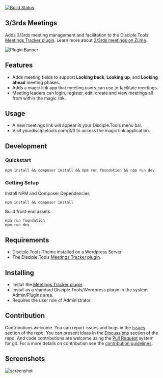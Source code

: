 [![Build Status](https://travis-ci.com/TheCodeZone/disciple-tools-three-thirds.svg?branch=master)](https://travis-ci.com/TheCodeZone/disciple-tools-three-thirds)


## 3/3rds Meetings
Adds 3/3rds meeting management and facilitation to the Disciple.Tools [Meetings Tracker plugin](https://disciple.tools/plugins/comments-tracker/). Learn more about [3/3rds meetings on Zúme](https://zume.training/3-3-group-meeting-pattern/).

![Plugin Banner](https://raw.githubusercontent.com/thecodezone/disciple-tools-three-thirds/master/images/banner.png)



## Features

- Adds meeting fields to support **Looking back**, **Looking up**, and **Looking ahead** meeting phases.
- Adds a magic link app that meeting users can use to facilitate meetings.
- Meeting leaders can login, register, edit, create and view meetings all from within the magic link.


## Usage
- A new meetings link will appear in your Disciple.Tools menu bar.
- Visit yourdiscipletools.com/3/3 to access the magic link application.

## Development

### Quickstart

```
npm install && composer install && npm run foundation && npm run dev
```

### Getting Setup

Install NPM and Composer Dependencies
```
npm install && composer install
```


Build front-end assets
```
npm run foundation
npm run dev
```

## Requirements

- Disciple.Tools Theme installed on a Wordpress Server
- The Disciple.Tools [Meetings Tracker plugin](https://disciple.tools/plugins/comments-tracker/).

## Installing
- Install the [Meetings Tracker plugin](https://disciple.tools/plugins/comments-tracker/).
- Install as a standard Disciple.Tools/Wordpress plugin in the system Admin/Plugins area.
- Requires the user role of Administrator.

## Contribution

Contributions welcome. You can report issues and bugs in the
[Issues](https://github.com/TheCodeZone/disciple-tools-three-thirds/issues) section of the repo. You can present ideas
in the [Discussions](https://github.com/TheCodeZone/disciple-tools-three-thirds/discussions) section of the repo. And
code contributions are welcome using the [Pull Request](https://github.com/TheCodeZone/disciple-tools-three-thirds/pulls)
system for git. For a more details on contribution see the
[contribution guidelines](https://github.com/TheCodeZone/disciple-tools-three-thirds/blob/master/CONTRIBUTING.md).


## Screenshots

![screenshot](documentation/community/starter-banners/banner-blue-green.png)
